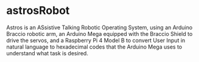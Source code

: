 # astrosRobot
Astros is an ASsistive Talking Robotic Operating System, using an Arduino Braccio robotic arm, an Arduino Mega equipped with the Braccio Shield to drive the servos, and a Raspberry Pi 4 Model B to convert User Input in natural language to hexadecimal codes that the Arduino Mega uses to understand what task is desired.
